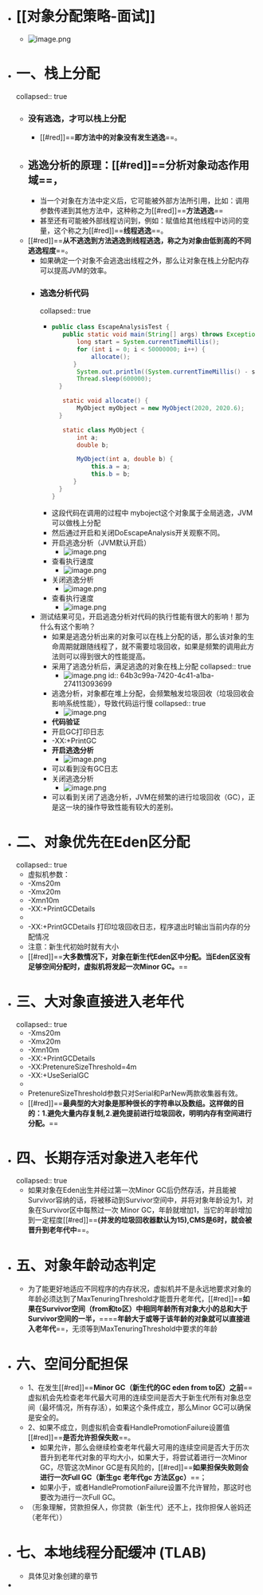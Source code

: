 - # [[对象分配策略-面试]]
	- ![image.png](../assets/image_1689518950943_0.png)
- # **一、栈上分配**
  collapsed:: true
	- ### 没有逃逸，才可以栈上分配
		- [[#red]]==**即方法中的对象没有发生逃逸**==。
	- ## 逃逸分析的原理：[[#red]]==**分析对象动态作用域**==，
		- 当一个对象在方法中定义后，它可能被外部方法所引用，比如：调用参数传递到其他方法中，这种称之为[[#red]]==**方法逃逸**==
		- 甚至还有可能被外部线程访问到，例如：赋值给其他线程中访问的变量，这个称之为[[#red]]==**线程逃逸**==。
	- [[#red]]==**从不逃逸到方法逃逸到线程逃逸，称之为对象由低到高的不同逃逸程度**==。
		- 如果确定一个对象不会逃逸出线程之外，那么让对象在栈上分配内存可以提高JVM的效率。
		- ### **逃逸分析代码**
		  collapsed:: true
			- ```java
			  public class EscapeAnalysisTest {
			     public static void main(String[] args) throws Exception {
			         long start = System.currentTimeMillis();
			         for (int i = 0; i < 50000000; i++) {
			             allocate();
			        }
			         System.out.println((System.currentTimeMillis() - start) + " ms");
			         Thread.sleep(600000);
			    }
			  
			     static void allocate() {
			         MyObject myObject = new MyObject(2020, 2020.6);
			    }
			  
			     static class MyObject {
			         int a;
			         double b;
			  
			         MyObject(int a, double b) {
			             this.a = a;
			             this.b = b;
			        }
			    }
			  }
			  ```
			- 这段代码在调用的过程中 myboject这个对象属于全局逃逸，JVM可以做栈上分配
			- 然后通过开启和关闭DoEscapeAnalysis开关观察不同。
			- 开启逃逸分析（JVM默认开启）
				- ![image.png](../assets/image_1689503982277_0.png)
			- 查看执行速度
				- ![image.png](../assets/image_1689504003603_0.png)
			- 关闭逃逸分析
				- ![image.png](../assets/image_1689504016033_0.png)
			- 查看执行速度
				- ![image.png](../assets/image_1689504110753_0.png)
		- 测试结果可见，开启逃逸分析对代码的执行性能有很大的影响！那为什么有这个影响？
			- 如果是逃逸分析出来的对象可以在栈上分配的话，那么该对象的生命周期就跟随线程了，就不需要垃圾回收，如果是频繁的调用此方法则可以得到很大的性能提高。
			- 采用了逃逸分析后，满足逃逸的对象在栈上分配
			  collapsed:: true
				- ![image.png](../assets/image_1689504155452_0.png)
				  id:: 64b3c99a-7420-4c41-a1ba-274113093699
			- 逃逸分析，对象都在堆上分配，会频繁触发垃圾回收（垃圾回收会影响系统性能），导致代码运行慢
			  collapsed:: true
				- ![image.png](../assets/image_1689504169799_0.png)
			- **代码验证**
			- 开启GC打印日志
			- -XX:+PrintGC
			- **开启逃逸分析**
				- ![image.png](../assets/image_1689504189985_0.png)
			- 可以看到没有GC日志
			- 关闭逃逸分析
				- ![image.png](../assets/image_1689504202381_0.png)
			- 可以看到关闭了逃逸分析，JVM在频繁的进行垃圾回收（GC），正是这一块的操作导致性能有较大的差别。
- # 二、**对象优先在Eden区分配**
  collapsed:: true
	- 虚拟机参数：
	- -Xms20m
	- -Xmx20m
	- -Xmn10m
	- -XX:+PrintGCDetails
	-
	- -XX:+PrintGCDetails 打印垃圾回收日志，程序退出时输出当前内存的分配情况
	- 注意：新生代初始时就有大小
	- [[#red]]==**大多数情况下，对象在新生代Eden区中分配。当Eden区没有足够空间分配时，虚拟机将发起一次Minor GC。**==
- # **三、大对象直接进入老年代**
  collapsed:: true
	- -Xms20m
	- -Xmx20m
	- -Xmn10m
	- -XX:+PrintGCDetails
	- -XX:PretenureSizeThreshold=4m
	- -XX:+UseSerialGC
	-
	- PretenureSizeThreshold参数只对Serial和ParNew两款收集器有效。
	- [[#red]]==**最典型的大对象是那种很长的字符串以及数组。这样做的目的：1.避免大量内存复制,2.避免提前进行垃圾回收，明明内存有空间进行分配。**==
- # 四、**长期存活对象进入老年代**
  collapsed:: true
	- 如果对象在Eden出生并经过第一次Minor GC后仍然存活，并且能被Survivor容纳的话，将被移动到Survivor空间中，并将对象年龄设为1，对象在Survivor区中每熬过一次 Minor GC，年龄就增加1，当它的年龄增加到一定程度[[#red]]==**(并发的垃圾回收器默认为15),CMS是6时，就会被晋升到老年代中**==。
- # **五、对象年龄动态判定**
	- 为了能更好地适应不同程序的内存状况，虚拟机并不是永远地要求对象的年龄必须达到了MaxTenuringThreshold才能晋升老年代，[[#red]]==**如果在Survivor空间（from和to区）中相同年龄所有对象大小的总和大于Survivor空间的一半，**====**年龄大于或等于该年龄的对象就可以直接进入老年代**==，无须等到MaxTenuringThreshold中要求的年龄
- # 六、**空间分配担保**
	- 1、在发生[[#red]]==**Minor GC（新生代的GC eden from to区）之前**==虚拟机会先检查老年代最大可用的连续空间是否大于新生代所有对象总空间（最坏情况，所有存活），如果这个条件成立，那么Minor GC可以确保是安全的。
	- 2、如果不成立，则虚拟机会查看HandlePromotionFailure设置值[[#red]]==**是否允许担保失败**==。
		- 如果允许，那么会继续检查老年代最大可用的连续空间是否大于历次晋升到老年代对象的平均大小，如果大于，将尝试着进行一次Minor GC，尽管这次Minor GC是有风险的，[[#red]]==**如果担保失败则会进行一次Full GC（新生gc 老年代gc 方法区gc）**==；
		- 如果小于，或者HandlePromotionFailure设置不允许冒险，那这时也要改为进行一次Full GC。
	- （形象理解，贷款担保人，你贷款（新生代）还不上，找你担保人爸妈还（老年代））
- # 七、**本地线程分配缓冲** **(TLAB)**
	- 具体见对象创建的章节
-